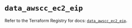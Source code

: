 # `data_awscc_ec2_eip`

Refer to the Terraform Registry for docs: [`data_awscc_ec2_eip`](https://registry.terraform.io/providers/hashicorp/awscc/0.70.0/docs/data-sources/ec2_eip).
